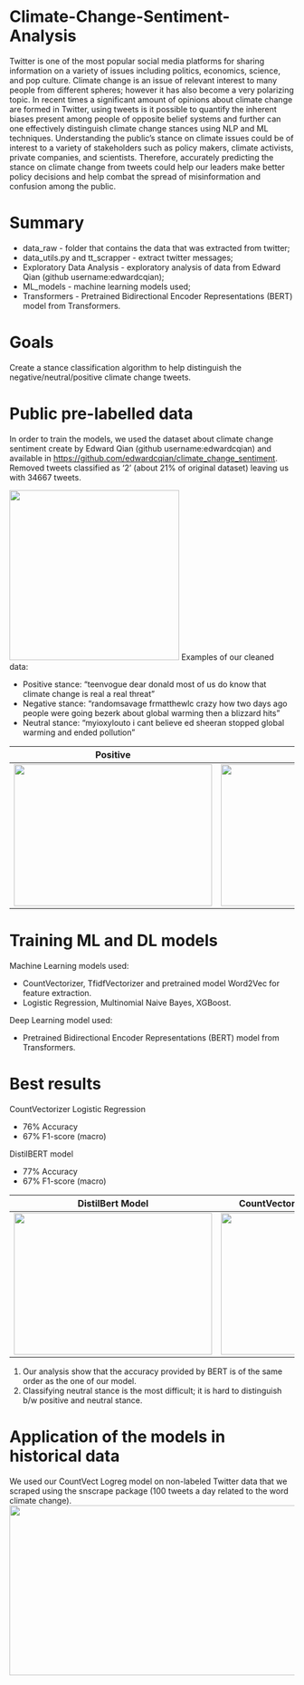 # Climate-Change-Sentiment-Analysis

Twitter is one of the most popular social media platforms for sharing information on a variety of issues including politics, economics, science, and pop culture.
Climate change is an issue of relevant interest to many people from different spheres; however it has also become a very polarizing topic. In recent times a significant amount of opinions about climate change are formed in Twitter, using tweets is it possible to quantify the inherent biases present among people of opposite belief systems and further can one effectively distinguish climate change stances using NLP and ML techniques. Understanding the public’s stance on climate issues could be of interest to a variety of stakeholders such as policy makers, climate activists, private companies, and scientists. Therefore, accurately predicting the stance on climate change from tweets could help our leaders make better policy decisions and help combat the spread of misinformation and confusion among the public.

# Summary 
* data_raw - folder that contains the data that was extracted from twitter;
* data_utils.py and tt_scrapper - extract twitter messages; 
* Exploratory Data Analysis - exploratory analysis of data from Edward Qian (github username:edwardcqian);
* ML_models  - machine learning models used;
* Transformers - Pretrained Bidirectional Encoder Representations (BERT) model from Transformers.


# Goals
Create a stance classification algorithm to help distinguish the negative/neutral/positive climate change tweets. 

# Public pre-labelled  data
In order to train the models, we used the dataset about climate change sentiment create by Edward Qian (github username:edwardcqian) and available in https://github.com/edwardcqian/climate_change_sentiment. Removed tweets classified as ‘2’ (about 21% of original dataset) leaving us with 34667 tweets.

<img src="https://github.com/mitabanik/Climate-Change-Stance-Analysis/blob/main/img/camp.png" width="300" height="300">
Examples of our cleaned data:

* Positive stance: “teenvogue dear donald most of us do know that climate change is real a real threat”
* Negative stance: “randomsavage frmatthewlc crazy how two days ago people were going bezerk about global warming then a blizzard hits”
* Neutral stance: “myioxylouto i cant believe ed sheeran stopped global warming and ended pollution”

Positive             |  Negative
:-------------------------:|:-------------------------:
<img src="https://github.com/mitabanik/Climate-Change-Stance-Analysis/blob/main/img/camp1.png" width="350" height="250"> | <img src="https://github.com/mitabanik/Climate-Change-Stance-Analysis/blob/main/img/camp2.png" width="350" height="250">


# Training ML and DL models
Machine Learning models used:
* CountVectorizer, TfidfVectorizer and pretrained model Word2Vec for feature extraction.
* Logistic Regression, Multinomial Naive Bayes, XGBoost.

Deep Learning model used:
* Pretrained Bidirectional Encoder Representations (BERT) model from Transformers.

# Best results 
CountVectorizer Logistic  Regression 

* 76% Accuracy 
* 67% F1-score (macro)  

DistilBERT model

* 77% Accuracy 
* 67% F1-score (macro) 

DistilBert Model             |  CountVectorizer Logistic  Regression 
:-------------------------:|:-------------------------:
<img src="https://github.com/mitabanik/Climate-Change-Stance-Analysis/blob/main/img/camp4.png" width="350" height="250"> | <img src="https://github.com/mitabanik/Climate-Change-Stance-Analysis/blob/main/img/camp5.png" width="350" height="250">

1. Our analysis show that the accuracy provided by BERT is of the same order as the one of our model.
2. Classifying neutral stance is the most difficult; it is hard to distinguish b/w positive and neutral stance.

# Application of the models in historical data
We used our CountVect Logreg model on non-labeled Twitter data that we scraped using the snscrape package (100 tweets a day related to the word climate change). 
<img src="https://github.com/mitabanik/Climate-Change-Stance-Analysis/blob/main/img/camp6.png" width="800" height="300">
